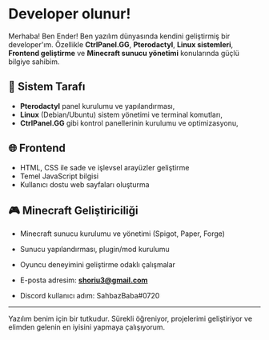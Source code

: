 # Developer olunur!

Merhaba! Ben Ender! Ben yazılım dünyasında kendini geliştirmiş bir developer'ım. Özellikle **CtrlPanel.GG**, **Pterodactyl**, **Linux sistemleri**, **Frontend geliştirme** ve **Minecraft sunucu yönetimi** konularında güçlü bilgiye sahibim.

## 🔧 Sistem Tarafı
- **Pterodactyl** panel kurulumu ve yapılandırması,  
- **Linux** (Debian/Ubuntu) sistem yönetimi ve terminal komutları,  
- **CtrlPanel.GG** gibi kontrol panellerinin kurulumu ve optimizasyonu,  

## 🌐 Frontend
- HTML, CSS ile sade ve işlevsel arayüzler geliştirme  
- Temel JavaScript bilgisi  
- Kullanıcı dostu web sayfaları oluşturma  

## 🎮 Minecraft Geliştiriciliği
- Minecraft sunucu kurulumu ve yönetimi (Spigot, Paper, Forge)  
- Sunucu yapılandırması, plugin/mod kurulumu  
- Oyuncu deneyimini geliştirme odaklı çalışmalar  

- E-posta adresim: **[shoriu3@gmail.com](mailto:shoriu3@gmail.com)**  
- Discord kullanıcı adım: SahbazBaba#0720  

---

Yazılım benim için bir tutkudur. Sürekli öğreniyor, projelerimi geliştiriyor ve elimden gelenin en iyisini yapmaya çalışıyorum.

